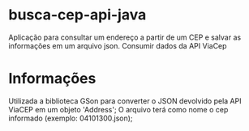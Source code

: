 # busca-cep-api-java
 Aplicação para consultar um endereço a partir de um CEP e salvar as informações em um arquivo json. Consumir dados da API ViaCep
# Informações
Utilizada a biblioteca GSon para converter o JSON devolvido pela API ViaCEP em um objeto 'Address';
O arquivo terá como nome o cep informado (exemplo: 04101300.json);
